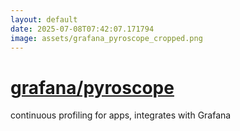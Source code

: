 ```yaml
---
layout: default
date: 2025-07-08T07:42:07.171794
image: assets/grafana_pyroscope_cropped.png
---
```


# [grafana/pyroscope](https://github.com/grafana/pyroscope)

continuous profiling for apps, integrates with Grafana
